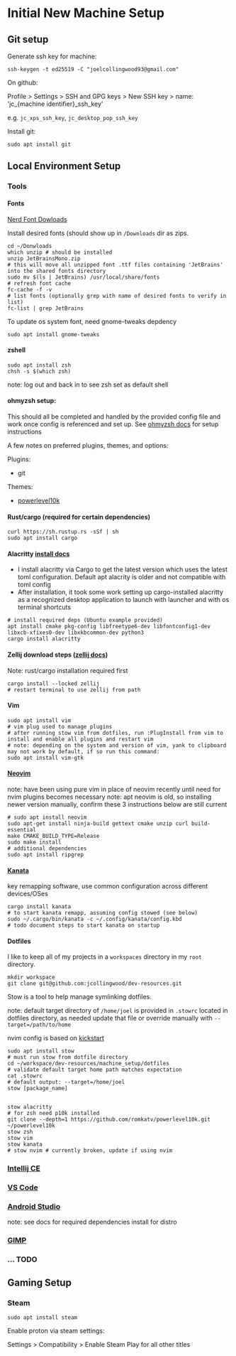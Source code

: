 # Initial New Machine Setup

## Git setup

Generate ssh key for machine:
```
ssh-keygen -t ed25519 -C "joelcollingwood93@gmail.com"
```

On github: 

Profile > Settings > SSH and GPG keys > New SSH key > name: 'jc_{machine identifier}_ssh_key'

e.g. `jc_xps_ssh_key`, `jc_desktop_pop_ssh_key`


Install git:
```
sudo apt install git
```

## Local Environment Setup

### Tools

#### Fonts
[Nerd Font Dowloads](https://www.nerdfonts.com/)

Install desired fonts (should show up in `/Downloads` dir as zips.

```
cd ~/Donwloads
which unzip # should be installed
unzip JetBrainsMono.zip
# this will move all unzipped font .ttf files containing 'JetBrains' into the shared fonts directory
sudo mv $(ls | JetBrains) /usr/local/share/fonts
# refresh font cache
fc-cache -f -v
# list fonts (optionally grep with name of desired fonts to verify in list)
fc-list | grep JetBrains
```

To update os system font, need gnome-tweaks depdency
```
sudo apt install gnome-tweaks
```

#### zshell
```
sudo apt install zsh
chsh -s $(which zsh)
```
note: log out and back in to see zsh set as default shell

#### ohmyzsh setup:

This should all be completed and handled by the provided config file and work once config is referenced and set up. See [ohmyzsh docs](https://ohmyz.sh/) for setup instructions

A few notes on preferred plugins, themes, and options:

Plugins:
- git


Themes:
- [powerlevel10k](https://github.com/romkatv/powerlevel10k?tab=readme-ov-file#installation)


#### Rust/cargo (required for certain dependencies)
```
curl https://sh.rustup.rs -sSf | sh
sudo apt install cargo
```

#### Alacritty [install docs](https://github.com/alacritty/alacritty/blob/master/INSTALL.md)

- I install alacritty via Cargo to get the latest version which uses the latest toml configuration. Default apt alacrity is older and not compatible with toml config
- After installation, it took some work setting up cargo-installed alacritty as a recognized desktop application to launch with launcher and with os terminal shortcuts

```
# install required deps (Ubuntu example provided)
apt install cmake pkg-config libfreetype6-dev libfontconfig1-dev libxcb-xfixes0-dev libxkbcommon-dev python3
cargo install alacritty
```

#### Zellij download steps ([zellij docs](https://zellij.dev/documentation/installation))
Note: rust/cargo installation required first
```
cargo install --locked zellij
# restart terminal to use zellij from path
```

#### Vim

```
sudo apt install vim
# vim plug used to manage plugins
# after running stow vim from dotfiles, run :PlugInstall from vim to install and enable all plugins and restart vim
# note: depending on the system and version of vim, yank to clipboard may not work by default, if so run this command:
sudo apt install vim-gtk
```

#### [Neovim](https://github.com/neovim/neovim/blob/master/INSTALL.md) 

note: have been using pure vim in place of neovim recently until need for nvim plugins becomes necessary
note: apt neovim is old, so installing newer version manually, confirm these 3 instructions below are still current

```
# sudo apt install neovim
sudo apt-get install ninja-build gettext cmake unzip curl build-essential
make CMAKE_BUILD_TYPE=Release
sudo make install
# additional dependencies
sudo apt install ripgrep
```

#### [Kanata]()

key remapping software, use common configuration across different devices/OSes
```
cargo install kanata
# to start kanata remapp, assuming config stowed (see below)
sudo ~/.cargo/bin/kanata -c ~/.config/kanata/config.kbd
# todo document steps to start kanata on startup
```

#### Dotfiles
I like to keep all of my projects in a `workspaces` directory in my `root` directory.

```
mkdir workspace
git clone git@github.com:jcollingwood/dev-resources.git
```

Stow is a tool to help manage symlinking dotfiles.

note: default target directory of `/home/joel` is provided in `.stowrc` located in dotfiles directory, as needed update that file or override manually with `--target=/path/to/home`

nvim config is based on [kickstart](https://github.com/nvim-lua/kickstart.nvim/tree/master)

```
sudo apt install stow
# must run stow from dotfile directory
cd ~/workspace/dev-resources/machine_setup/dotfiles
# validate default target home path matches expectation
cat .stowrc
# default output: --target=/home/joel
stow [package_name] 


stow alacritty
# for zsh need p10k installed
git clone --depth=1 https://github.com/romkatv/powerlevel10k.git ~/powerlevel10k
stow zsh
stow vim
stow kanata
# stow nvim # currently broken, update if using nvim
```

### [Intellij CE](https://www.jetbrains.com/toolbox-app/)

### [VS Code](https://code.visualstudio.com/)

### [Android Studio](https://developer.android.com/studio/install)

note: see docs for required dependencies install for distro

### [GIMP](https://www.gimp.org/)

### ... TODO


## Gaming Setup

### Steam 
```
sudo apt install steam
```

Enable proton via steam settings:

Settings > Compatibility > Enable Steam Play for all other titles

